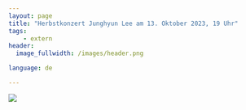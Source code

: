 ```yaml
---
layout: page
title: "Herbstkonzert Junghyun Lee am 13. Oktober 2023, 19 Uhr"
tags:
    - extern
header:
  image_fullwidth: /images/header.png

language: de

---
```


<img src="/images/extern/2023-10-13.jpeg"/>

